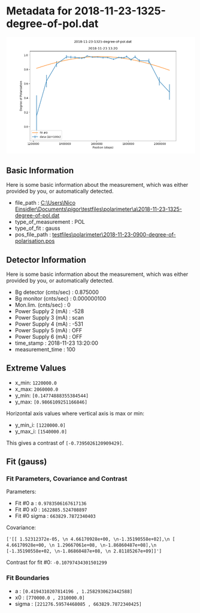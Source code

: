 # Metadata for 2018-11-23-1325-degree-of-pol.dat
![2018-11-23-1325-degree-of-pol.dat](./2018-11-23-1325-degree-of-pol.png "2018-11-23-1325-degree-of-pol.dat")

## Basic Information
Here is some basic information about the measurement, which was either provided by you, or automatically detected.

- file_path : [C:\Users\Nico Einsidler\Documents\pigor\testfiles\polarimeter\a\2018-11-23-1325-degree-of-pol.dat](2018-11-23-1325-degree-of-pol.dat)
- type_of_measurement : POL
- type_of_fit : gauss
- pos_file_path : [testfiles\polarimeter\2018-11-23-0900-degree-of-polarisation.pos](2018-11-23-0900-degree-of-polarisation.pos)

## Detector Information
Here is some basic information about the measurement, which was either provided by you, or automatically detected.

-  Bg detector (cnts/sec) : 0.875000
-  Bg monitor (cnts/sec) : 0.000000100
-  Mon.lim.  (cnts/sec) :   0
-  Power Supply 2 (mA) :  -528
-  Power Supply 3 (mA) :  scan
-  Power Supply 4 (mA) :  -531
-  Power Supply 5 (mA) :  OFF
-  Power Supply 6 (mA) :  OFF   
- time_stamp : 2018-11-23 13:20:00
- measurement_time : 100

## Extreme Values

- x_min: `1220000.0`
- x_max: `2060000.0`
- y_min: `[0.14774888355384544]`
- y_max: `[0.9866109251166846]`

Horizontal axis values where vertical axis is max or min:

- y_min_i: `[1220000.0]`
- y_max_i: `[1540000.0]`

This gives a contrast of `[-0.7395026120909429]`.

## Fit (gauss)

### Fit Parameters, Covariance and Contrast

Parameters:

- Fit #0 a : `0.9783506167617136`
- Fit #0 x0 : `1622885.524708897`
- Fit #0 sigma : `663829.7872340403`

Covariance:
```
['[[ 1.52312372e-05, \n 4.66170928e+00, \n-1.35190558e+02],\n [ 4.66170928e+00, \n 1.29667061e+08, \n-1.86860487e+08],\n [-1.35190558e+02, \n-1.86860487e+08, \n 2.81185267e+09]]']
```

Contrast for fit #0: `-0.10797434301501299`

### Fit Boundaries

- a : `[0.4194310207814196 , 1.2582930623442588]`
- x0 : `[770000.0 , 2310000.0]`
- sigma : `[221276.59574468085 , 663829.7872340425]`
